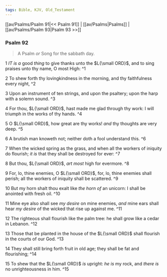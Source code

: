```yaml
---
tags: Bible, KJV, Old_Testament
---
```


[[av/Psalms/Psalm 91|<< Psalm 91]] | [[av/Psalms|Psalms]] | [[av/Psalms/Psalm 93|Psalm 93 >>]]

### Psalm 92

> A Psalm _or_ Song for the sabbath day.

1 _IT_ _is_ _a_ good _thing_ to give thanks unto the $L{\small ORD}$, and to sing praises unto thy name, O most High: ^1

2 To shew forth thy lovingkindness in the morning, and thy faithfulness every night, ^2

3 Upon an instrument of ten strings, and upon the psaltery; upon the harp with a solemn sound. ^3

4 For thou, $L{\small ORD}$, hast made me glad through thy work: I will triumph in the works of thy hands. ^4

5 O $L{\small ORD}$, how great are thy works! _and_ thy thoughts are very deep. ^5

6 A brutish man knoweth not; neither doth a fool understand this. ^6

7 When the wicked spring as the grass, and when all the workers of iniquity do flourish; _it_ _is_ that they shall be destroyed for ever: ^7

8 But thou, $L{\small ORD}$, _art_ _most_ high for evermore. ^8

9 For, lo, thine enemies, O $L{\small ORD}$, for, lo, thine enemies shall perish; all the workers of iniquity shall be scattered. ^9

10 But my horn shalt thou exalt like _the_ _horn_ _of_ an unicorn: I shall be anointed with fresh oil. ^10

11 Mine eye also shall see _my_ _desire_ on mine enemies, _and_ mine ears shall hear _my_ _desire_ of the wicked that rise up against me. ^11

12 The righteous shall flourish like the palm tree: he shall grow like a cedar in Lebanon. ^12

13 Those that be planted in the house of the $L{\small ORD}$ shall flourish in the courts of our God. ^13

14 They shall still bring forth fruit in old age; they shall be fat and flourishing; ^14

15 To shew that the $L{\small ORD}$ _is_ upright: _he_ _is_ my rock, and _there_ _is_ no unrighteousness in him. ^15
